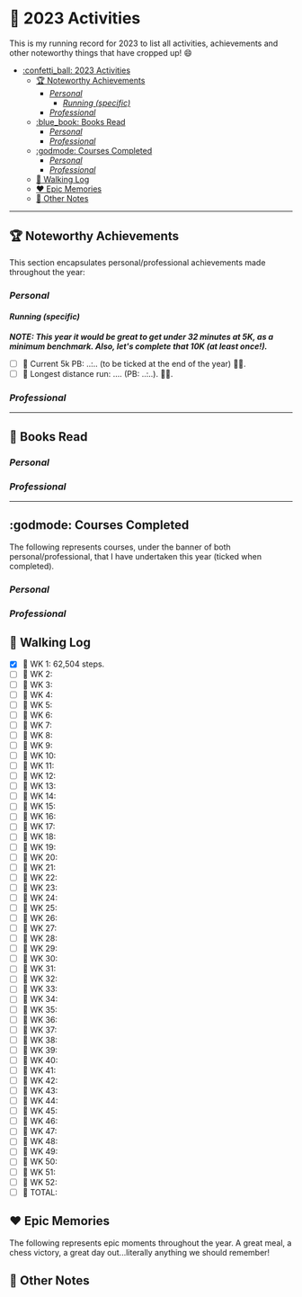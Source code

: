 # :confetti_ball: 2023 Activities

This is my running record for 2023 to list all activities, achievements and other noteworthy things that have cropped up! :smile:

- [:confetti\_ball: 2023 Activities](#confetti_ball-2023-activities)
  - [:trophy: Noteworthy Achievements](#trophy-noteworthy-achievements)
    - [*Personal*](#personal)
      - [*Running (specific)*](#running-specific)
    - [*Professional*](#professional)
  - [:blue\_book: Books Read](#blue_book-books-read)
    - [*Personal*](#personal-1)
    - [*Professional*](#professional-1)
  - [:godmode: Courses Completed](#godmode-courses-completed)
    - [*Personal*](#personal-2)
    - [*Professional*](#professional-2)
  - [:walking: Walking Log](#walking-walking-log)
  - [:hearts: Epic Memories](#hearts-epic-memories)
  - [:notebook: Other Notes](#notebook-other-notes)

---

## :trophy: Noteworthy Achievements

This section encapsulates personal/professional achievements made throughout the year:

### *Personal*

#### *Running (specific)*

***NOTE: This year it would be great to get under 32 minutes at 5K, as a minimum benchmark. Also, let's complete that 10K (at least once!).***

- [ ] :small_orange_diamond: Current 5k PB: ..:.. (to be ticked at the end of the year) :running_man:.
- [ ] :small_orange_diamond: Longest distance run: .... (PB: ..:..). :running_man:.

### *Professional*

---

## :blue_book: Books Read

### *Personal*

### *Professional*

---

## :godmode: Courses Completed

The following represents courses, under the banner of both personal/professional, that I have undertaken this year (ticked when completed).

### *Personal*

### *Professional*

## :walking: Walking Log

- [x] :small_orange_diamond: WK 1: 62,504 steps.
- [ ] :small_orange_diamond: WK 2:
- [ ] :small_orange_diamond: WK 3:
- [ ] :small_orange_diamond: WK 4:
- [ ] :small_orange_diamond: WK 5:
- [ ] :small_orange_diamond: WK 6:
- [ ] :small_orange_diamond: WK 7:
- [ ] :small_orange_diamond: WK 8:
- [ ] :small_orange_diamond: WK 9:
- [ ] :small_orange_diamond: WK 10:
- [ ] :small_orange_diamond: WK 11:
- [ ] :small_orange_diamond: WK 12:
- [ ] :small_orange_diamond: WK 13:
- [ ] :small_orange_diamond: WK 14:
- [ ] :small_orange_diamond: WK 15:
- [ ] :small_orange_diamond: WK 16:
- [ ] :small_orange_diamond: WK 17:
- [ ] :small_orange_diamond: WK 18:
- [ ] :small_orange_diamond: WK 19:
- [ ] :small_orange_diamond: WK 20:
- [ ] :small_orange_diamond: WK 21:
- [ ] :small_orange_diamond: WK 22:
- [ ] :small_orange_diamond: WK 23:
- [ ] :small_orange_diamond: WK 24:
- [ ] :small_orange_diamond: WK 25:
- [ ] :small_orange_diamond: WK 26:
- [ ] :small_orange_diamond: WK 27:
- [ ] :small_orange_diamond: WK 28:
- [ ] :small_orange_diamond: WK 29:
- [ ] :small_orange_diamond: WK 30:
- [ ] :small_orange_diamond: WK 31:
- [ ] :small_orange_diamond: WK 32:
- [ ] :small_orange_diamond: WK 33:
- [ ] :small_orange_diamond: WK 34:
- [ ] :small_orange_diamond: WK 35:
- [ ] :small_orange_diamond: WK 36:
- [ ] :small_orange_diamond: WK 37:
- [ ] :small_orange_diamond: WK 38:
- [ ] :small_orange_diamond: WK 39:
- [ ] :small_orange_diamond: WK 40:
- [ ] :small_orange_diamond: WK 41:
- [ ] :small_orange_diamond: WK 42:
- [ ] :small_orange_diamond: WK 43:
- [ ] :small_orange_diamond: WK 44:
- [ ] :small_orange_diamond: WK 45:
- [ ] :small_orange_diamond: WK 46:
- [ ] :small_orange_diamond: WK 47:
- [ ] :small_orange_diamond: WK 48:
- [ ] :small_orange_diamond: WK 49:
- [ ] :small_orange_diamond: WK 50:
- [ ] :small_orange_diamond: WK 51:
- [ ] :small_orange_diamond: WK 52:
- [ ] :small_orange_diamond: TOTAL:

## :hearts: Epic Memories

The following represents epic moments throughout the year. A great meal, a chess victory, a great day out...literally anything we should remember!

## :notebook: Other Notes
